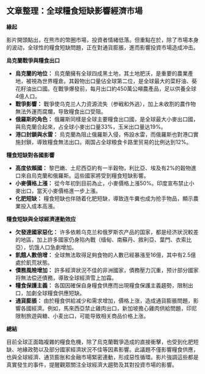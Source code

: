 ## 文章整理：全球糧食短缺影響經濟市場

**緣起**

影片開頭點出，在熊市的幣圈市場，投資者情緒低落。但重點在於，除了市場本身的波动，全球性的糧食短缺問題，正在對通貨膨脹，進而影響投資市場造成冲击。

**烏克蘭戰爭與糧食出口**

*   **烏克蘭的地位：** 烏克蘭擁有全球四成黑土地，其土地肥沃，是重要的農業產地，被視為世界糧倉。其穀物出口量佔全球第二位，是全球最大的菜籽油、葵花籽油出口國。在戰爭爆發前，每月出口約450萬公噸農產品，足以供養全球4億人口。
*   **戰爭影響：** 戰爭使乌克兰人力资源流失（参戦和外逃），加上未收割的農作物無法外運而腐爛，导致糧食出口受阻。
*   **俄羅斯的角色：** 俄羅斯同樣是全球主要糧食出口國，是全球最大小麥出口國，與烏克蘭合起來，占全球小麥出口量33%，玉米出口量达19%。
*   **港口封鎖與水雷：** 烏克蘭為阻止俄羅斯入侵，佈設水雷，而俄羅斯也對港口實施封鎖，導致糧食無法出口。兩国占全球粮食卡路里贸易的比例达到12%。

**糧食短缺對各國影響**

*   **高度依賴國：** 黎巴嫩、土尼西亞約有一半穀物，利比亞、埃及有2%的穀物進口來自烏克蘭和俄羅斯。這些國家將受到糧食短缺影響。
*   **小麥價格上漲：** 從今年初到目前為止，小麥價格上漲50%。印度宣布禁止小麥出口，當天小麥價格進一步上漲。
*  **化肥短缺：** 糧食短缺也伴随着化肥短缺，導致连牛糞也成为抢手物品，顯示農業投入成本高漲。

**糧食短缺與全球經濟連動效应**

*   **欠發達國家惡化：** 许多依赖乌克兰和俄罗斯农产品的国家，都是经济狀況較差的地區，加上許多國家仍身陷內戰（缅甸、南蘇丹、敘利亞、葉門、衣索比亞），饥饿人口急劇增加。
*   **飢餓人數倍增：** 全球無法取得足夠食物的人數已經暴漲至16億，其中有2.5億處於飢荒狀態。
*  **債務風險增加：** 許多經濟狀況不佳的非洲國家，債務壓力沉重，预计部分國家将無法偿还債務，導致全球經濟雪上加霜。
*   **糧食保護主義：** 各国因確保自身糧食供應而出現糧食保護主義趨勢，限制出口，加劇全球糧食供應短缺。
*   **通貨膨脹：** 由於糧食供給减少和需求增加，價格上涨，造成通貨膨脹問題，影響各國經濟。例如，馬來西亞禁止雞肉出口，新加坡擔心雞肉供給問題，印尼限制旅遊與糖、小麦出口，可能导致相关商品价格上涨。

**總結**

目前全球正面臨複雜的糧食危機，除了烏克蘭戰爭造成的直接衝擊，也受到化肥短缺、地緣政勢以及部分國家經濟狀況不佳等因素影響。此議題不僅影響糧食供應，也與全球經濟、通货膨胀和金融市場緊密連動，形成惡性循環。影片強調這些都是真實發生的事件，提醒觀眾關注全球經濟大趨勢及其對投資市場的影響。